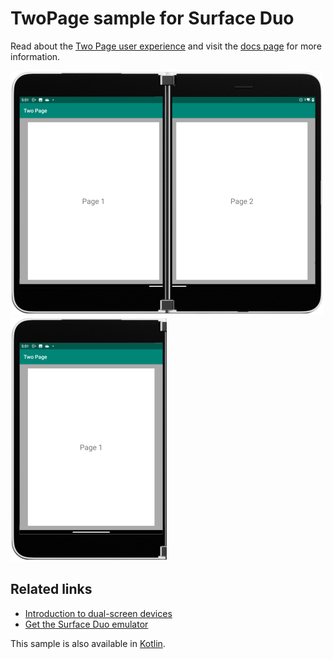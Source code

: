 # TwoPage sample for Surface Duo

Read about the [Two Page user experience](https://docs.microsoft.com/dual-screen/introduction#two-page) and visit the [docs page](https://docs.microsoft.com/dual-screen/android/sample-code/two-page) for more information.

![Two Page example spanned across two screens](Screenshots/two-page-500.png) ![Two Page example on single screen](Screenshots/two-page-250.png)

## Related links

- [Introduction to dual-screen devices](https://docs.microsoft.com/dual-screen/introduction)
- [Get the Surface Duo emulator](https://docs.microsoft.com/dual-screen/android/emulator/)

This sample is also available in [Kotlin](https://github.com/microsoft/surface-duo-sdk-samples-kotlin/tree/master/TwoPage).
